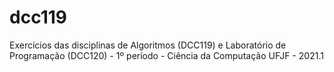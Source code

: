 # dcc119
Exercícios das disciplinas de Algoritmos (DCC119) e Laboratório de Programação (DCC120) - 1º período - Ciência da Computação UFJF - 2021.1

